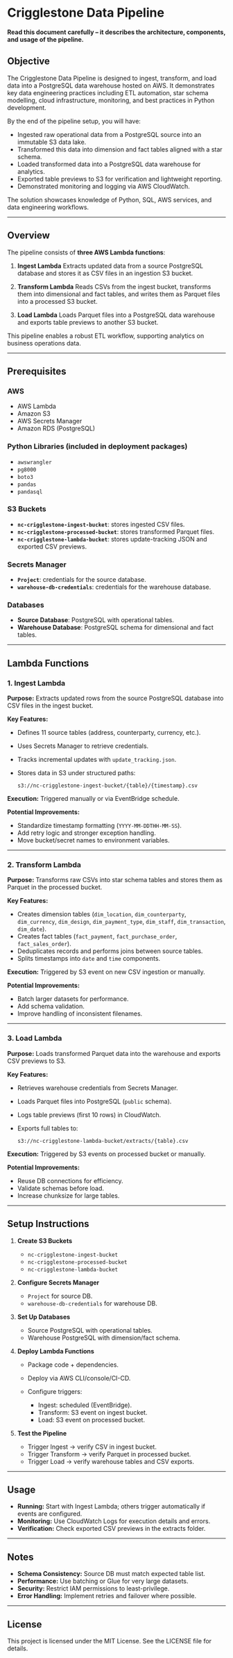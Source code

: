 # Crigglestone Data Pipeline

**Read this document carefully – it describes the architecture, components, and usage of the pipeline.**

## Objective

The Crigglestone Data Pipeline is designed to ingest, transform, and load data into a PostgreSQL data warehouse hosted on AWS. It demonstrates key data engineering practices including ETL automation, star schema modelling, cloud infrastructure, monitoring, and best practices in Python development.

By the end of the pipeline setup, you will have:

* Ingested raw operational data from a PostgreSQL source into an immutable S3 data lake.
* Transformed this data into dimension and fact tables aligned with a star schema.
* Loaded transformed data into a PostgreSQL data warehouse for analytics.
* Exported table previews to S3 for verification and lightweight reporting.
* Demonstrated monitoring and logging via AWS CloudWatch.

The solution showcases knowledge of Python, SQL, AWS services, and data engineering workflows.

---

## Overview

The pipeline consists of **three AWS Lambda functions**:

1. **Ingest Lambda**
   Extracts updated data from a source PostgreSQL database and stores it as CSV files in an ingestion S3 bucket.

2. **Transform Lambda**
   Reads CSVs from the ingest bucket, transforms them into dimensional and fact tables, and writes them as Parquet files into a processed S3 bucket.

3. **Load Lambda**
   Loads Parquet files into a PostgreSQL data warehouse and exports table previews to another S3 bucket.

This pipeline enables a robust ETL workflow, supporting analytics on business operations data.

---

## Prerequisites

### AWS

* AWS Lambda
* Amazon S3
* AWS Secrets Manager
* Amazon RDS (PostgreSQL)

### Python Libraries (included in deployment packages)

* `awswrangler`
* `pg8000`
* `boto3`
* `pandas`
* `pandasql`

### S3 Buckets

* **`nc-crigglestone-ingest-bucket`**: stores ingested CSV files.
* **`nc-crigglestone-processed-bucket`**: stores transformed Parquet files.
* **`nc-crigglestone-lambda-bucket`**: stores update-tracking JSON and exported CSV previews.

### Secrets Manager

* **`Project`**: credentials for the source database.
* **`warehouse-db-credentials`**: credentials for the warehouse database.

### Databases

* **Source Database**: PostgreSQL with operational tables.
* **Warehouse Database**: PostgreSQL schema for dimensional and fact tables.

---

## Lambda Functions

### 1. Ingest Lambda

**Purpose:** Extracts updated rows from the source PostgreSQL database into CSV files in the ingest bucket.

**Key Features:**

* Defines 11 source tables (address, counterparty, currency, etc.).
* Uses Secrets Manager to retrieve credentials.
* Tracks incremental updates with `update_tracking.json`.
* Stores data in S3 under structured paths:

  ```
  s3://nc-crigglestone-ingest-bucket/{table}/{timestamp}.csv
  ```

**Execution:** Triggered manually or via EventBridge schedule.

**Potential Improvements:**

* Standardize timestamp formatting (`YYYY-MM-DDTHH-MM-SS`).
* Add retry logic and stronger exception handling.
* Move bucket/secret names to environment variables.

---

### 2. Transform Lambda

**Purpose:** Transforms raw CSVs into star schema tables and stores them as Parquet in the processed bucket.

**Key Features:**

* Creates dimension tables (`dim_location`, `dim_counterparty`, `dim_currency`, `dim_design`, `dim_payment_type`, `dim_staff`, `dim_transaction`, `dim_date`).
* Creates fact tables (`fact_payment`, `fact_purchase_order`, `fact_sales_order`).
* Deduplicates records and performs joins between source tables.
* Splits timestamps into `date` and `time` components.

**Execution:** Triggered by S3 event on new CSV ingestion or manually.

**Potential Improvements:**

* Batch larger datasets for performance.
* Add schema validation.
* Improve handling of inconsistent filenames.

---

### 3. Load Lambda

**Purpose:** Loads transformed Parquet data into the warehouse and exports CSV previews to S3.

**Key Features:**

* Retrieves warehouse credentials from Secrets Manager.
* Loads Parquet files into PostgreSQL (`public` schema).
* Logs table previews (first 10 rows) in CloudWatch.
* Exports full tables to:

  ```
  s3://nc-crigglestone-lambda-bucket/extracts/{table}.csv
  ```

**Execution:** Triggered by S3 events on processed bucket or manually.

**Potential Improvements:**

* Reuse DB connections for efficiency.
* Validate schemas before load.
* Increase chunksize for large tables.

---

## Setup Instructions

1. **Create S3 Buckets**

   * `nc-crigglestone-ingest-bucket`
   * `nc-crigglestone-processed-bucket`
   * `nc-crigglestone-lambda-bucket`

2. **Configure Secrets Manager**

   * `Project` for source DB.
   * `warehouse-db-credentials` for warehouse DB.

3. **Set Up Databases**

   * Source PostgreSQL with operational tables.
   * Warehouse PostgreSQL with dimension/fact schema.

4. **Deploy Lambda Functions**

   * Package code + dependencies.
   * Deploy via AWS CLI/console/CI-CD.
   * Configure triggers:

     * Ingest: scheduled (EventBridge).
     * Transform: S3 event on ingest bucket.
     * Load: S3 event on processed bucket.

5. **Test the Pipeline**

   * Trigger Ingest → verify CSV in ingest bucket.
   * Trigger Transform → verify Parquet in processed bucket.
   * Trigger Load → verify warehouse tables and CSV exports.

---

## Usage

* **Running:** Start with Ingest Lambda; others trigger automatically if events are configured.
* **Monitoring:** Use CloudWatch Logs for execution details and errors.
* **Verification:** Check exported CSV previews in the extracts folder.

---

## Notes

* **Schema Consistency:** Source DB must match expected table list.
* **Performance:** Use batching or Glue for very large datasets.
* **Security:** Restrict IAM permissions to least-privilege.
* **Error Handling:** Implement retries and failover where possible.

---

## License

This project is licensed under the MIT License. See the LICENSE file for details.


